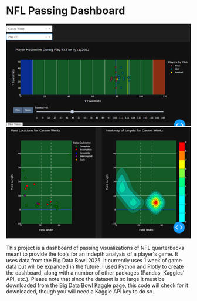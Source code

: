 # NFL Passing Dashboard
<img src="./Images/Screenshot Project 3.1.png"  alt="1" >
<img src="./Images/Screenshot Project 3.2.png"  alt="1" >

This project is a dashboard of passing visualizations of NFL quarterbacks meant to provide the tools for an indepth analysis of a player's game. It uses data from the Big Data Bowl 2025.
It currently uses 1 week of game data but will be expanded in the future. I used Python and Plotly to create the dashboard, along with a number of other packages (Pandas, Kaggles' API, etc.). Please note that since the dataset is so large it must be downloaded from the Big Data Bowl Kaggle page, this code will check for it downloaded, though you will need a Kaggle API key to do so.
